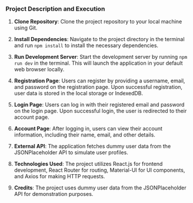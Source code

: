 ### Project Description and Execution

1. **Clone Repository**: Clone the project repository to your local machine using Git.

2. **Install Dependencies**: Navigate to the project directory in the terminal and run `npm install` to install the necessary dependencies.

3. **Run Development Server**: Start the development server by running `npm run dev` in the terminal. This will launch the application in your default web browser locally.

4. **Registration Page**: Users can register by providing a username, email, and password on the registration page. Upon successful registration, user data is stored in the local storage or IndexedDB.

5. **Login Page**: Users can log in with their registered email and password on the login page. Upon successful login, the user is redirected to their account page.

6. **Account Page**: After logging in, users can view their account information, including their name, email, and other details.

7. **External API**: The application fetches dummy user data from the JSONPlaceholder API to simulate user profiles.

8. **Technologies Used**: The project utilizes React.js for frontend development, React Router for routing, Material-UI for UI components, and Axios for making HTTP requests.

9. **Credits**: The project uses dummy user data from the JSONPlaceholder API for demonstration purposes.


